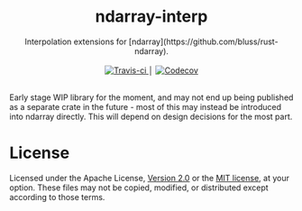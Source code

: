 <h1 align="center">ndarray-interp</h1>

<div align="center">Interpolation extensions for [ndarray](https://github.com/bluss/rust-ndarray).</div>
<br />
<div align="center">
    <a href="https://travis-ci.org/Libbum/ndarray-interp">
        <img src="https://travis-ci.org/Libbum/ndarray-interp.svg?branch=master" alt="Travis-ci" />
    </a>
    │
    <a href="https://codecov.io/gh/Libbum/ndarray-interp">
        <img src="https://codecov.io/gh/Libbum/ndarray-interp/branch/master/graph/badge.svg" alt="Codecov" />
    </a>
</div>
<br />

Early stage WIP library for the moment, and may not end up being published as a separate crate in the future - most of this may instead be introduced into ndarray directly.
This will depend on design decisions for the most part.

# License

Licensed under the Apache License, [Version 2.0](http://www.apache.org/licenses/LICENSE-2.0) or the [MIT license](http://opensource.org/licenses/MIT), at your option.
These files may not be copied, modified, or distributed except according to those terms.
